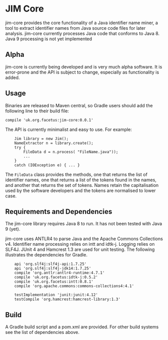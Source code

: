 # JIM Core
jim-core provides the core functionality of a Java identifier name miner, a tool to extract identifier names from Java source code files for later analysis. jim-core currently processes Java code that conforms to Java 8. Java 9 processing is not yet implemented

## Alpha
jim-core is  currently being developed and is very much alpha software. It is error-prone and the API is subject to change, especially as functionality is added.

## Usage
Binaries are released to Maven central, so Gradle users should add the following line to their build file:

  ``compile 'uk.org.facetus:jim-core:0.0.1'``

The API is currently minimalist and easy to use. For example:

```  
    Jim library = new Jim();
    NameExtractor n = library.create();
    try {
        FileData d = n.process( "FileName.java"));
		...
	}
	catch (IOException e) { ... }
```

The ``FileData`` class provides the methods, one that returns the list of identifier names, one that returns a list of the tokens found in the names, and another that returns the set of tokens. Names retain the capitalisation used by the software developers and the tokens are normalised to lower case. 

## Requirements and Dependencies

The jim-core library requires Java 8 to run. It has not been tested with Java 9 (yet). 

jim-core uses ANTLR4 to parse Java and the Apache Commons Collections v4. Identifier name processing relies on intt and idtk-j. Logging relies on SLF4J. JUnit 4 and Hamcrest 1.3 are used for unit testing. The following illustrates the dependencies for Gradle.

```   
    api 'org.slf4j:slf4j-api:1.7.25'
    api 'org.slf4j:slf4j-jdk14:1.7.25'
    compile 'org.antlr:antlr4-runtime:4.7.1'
    compile 'uk.org.facetus:idtk-j:0.5.2'
    compile 'uk.org.facetus:intt:0.8.1'
    compile 'org.apache.commons:commons-collections4:4.1'
    
    testImplementation 'junit:junit:4.12'
    testCompile 'org.hamcrest:hamcrest-library:1.3'
```

## Build
A Gradle build script and a pom.xml are provided. For other build systems see the list of dependencies above. 


